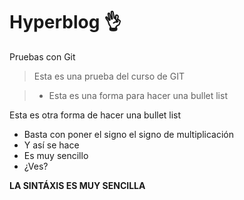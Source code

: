 # Hyperblog 👌
Pruebas con Git
>Esta es una prueba del curso de GIT

> - Esta es una forma para hacer una bullet list

Esta es otra forma de hacer una bullet list
* Basta con poner el signo el signo de multiplicación
* Y así se hace
* Es muy sencillo
* ¿Ves?

**LA SINTÁXIS ES MUY SENCILLA**